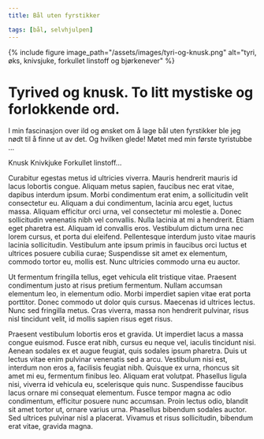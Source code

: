 ```yaml
---
title: Bål uten fyrstikker

tags: [bål, selvhjulpen]
---
```


{% include figure image_path="/assets/images/tyri-og-knusk.png" alt="tyri, øks, knivsjuke, forkullet linstoff og bjørkenever" %}

# Tyrived og knusk. To litt mystiske og forlokkende ord. 

I min fascinasjon over ild og ønsket om å lage bål uten fyrstikker ble jeg nødt til å finne ut av det. Og hvilken glede! Møtet med min første tyristubbe …

Knusk
Knivkjuke
Forkullet linstoff...

Curabitur egestas metus id ultricies viverra. Mauris hendrerit mauris id lacus lobortis congue. Aliquam metus sapien, faucibus nec erat vitae, dapibus interdum ipsum. Morbi condimentum erat enim, a sollicitudin velit consectetur eu. Aliquam a dui condimentum, lacinia arcu eget, luctus massa. Aliquam efficitur orci urna, vel consectetur mi molestie a. Donec sollicitudin venenatis nibh vel convallis. Nulla lacinia at mi a hendrerit. Etiam eget pharetra est. Aliquam id convallis eros. Vestibulum dictum urna nec lorem cursus, et porta dui eleifend. Pellentesque interdum justo vitae mauris lacinia sollicitudin. Vestibulum ante ipsum primis in faucibus orci luctus et ultrices posuere cubilia curae; Suspendisse sit amet ex elementum, commodo tortor eu, mollis est. Nunc ultricies commodo urna eu auctor.

Ut fermentum fringilla tellus, eget vehicula elit tristique vitae. Praesent condimentum justo at risus pretium fermentum. Nullam accumsan elementum leo, in elementum odio. Morbi imperdiet sapien vitae erat porta porttitor. Donec commodo ut dolor quis cursus. Maecenas id ultrices lectus. Nunc sed fringilla metus. Cras viverra, massa non hendrerit pulvinar, risus nisl tincidunt velit, id mollis sapien risus eget risus.

Praesent vestibulum lobortis eros et gravida. Ut imperdiet lacus a massa congue euismod. Fusce erat nibh, cursus eu neque vel, iaculis tincidunt nisi. Aenean sodales ex et augue feugiat, quis sodales ipsum pharetra. Duis ut lectus vitae enim pulvinar venenatis sed a arcu. Vestibulum nisi est, interdum non eros a, facilisis feugiat nibh. Quisque ex urna, rhoncus sit amet mi eu, fermentum finibus leo. Aliquam erat volutpat. Phasellus ligula nisi, viverra id vehicula eu, scelerisque quis nunc. Suspendisse faucibus lacus ornare mi consequat elementum. Fusce tempor magna ac odio condimentum, efficitur posuere nunc accumsan. Proin lectus odio, blandit sit amet tortor ut, ornare varius urna. Phasellus bibendum sodales auctor. Sed ultrices pulvinar nisl a placerat. Vivamus et risus sollicitudin, bibendum erat vitae, gravida magna.
